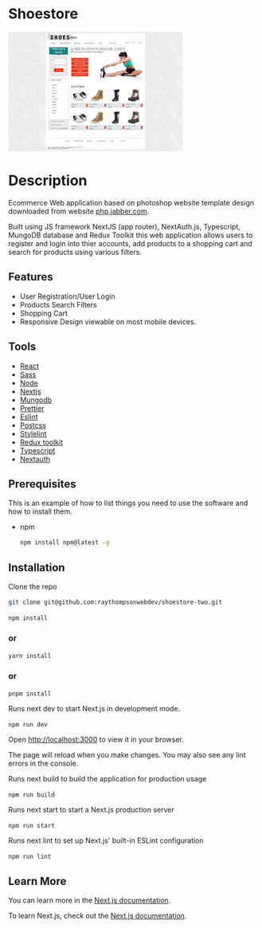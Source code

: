 # Shoestore

![shoestore](/www-shoestore-home-page-large.jpg)

# Description

Ecommerce Web application based on photoshop website template design downloaded from website [php.jabber.com](https://www.phpjabbers.com/).

Built using JS framework NextJS (app router), NextAuth.js, Typescript, MungoDB database and Redux Toolkit this web application allows users to register and login into thier accounts, add products to a shopping cart and search for products using various filters.

## Features

- User Registration/User Login
- Products Search Filters
- Shopping Cart
- Responsive Design viewable on most mobile devices.

## Tools

- [React](https://react.dev/)
- [Sass](https://sass-lang.com/)
- [Node](https://nodejs.org/en)
- [Nextjs](https://nextjs.org/learn/foundations/about-nextjs)
- [Mungodb](https://www.mongodb.com/)
- [Prettier](https://prettier.io/)
- [Eslint](https://eslint.org/)
- [Postcss](https://postcss.org/)
- [Stylelint](https://stylelint.io/)
- [Redux toolkit](https://redux-toolkit.js.org/)
- [Typescript](https://www.typescriptlang.org/)
- [Nextauth](https://next-auth.js.org/)

## Prerequisites

This is an example of how to list things you need to use the software and how to install them.

- npm
  ```sh
  npm install npm@latest -g
  ```

## Installation

Clone the repo

```sh
git clone git@github.com:raythompsonwebdev/shoestore-two.git
```

`npm install`

### or

`yarn install`

### or

`pnpm install`

Runs next dev to start Next.js in development mode.

`npm run dev`

Open [http://localhost:3000](http://localhost:3000) to view it in your browser.

The page will reload when you make changes. You may also see any lint errors in the console.

Runs next build to build the application for production usage

`npm run build`

Runs next start to start a Next.js production server

`npm run start`

Runs next lint to set up Next.js' built-in ESLint configuration

`npm run lint`

## Learn More

You can learn more in the [Next.js documentation](https://nextjs.org/docs/getting-started).

To learn Next.js, check out the [Next.js documentation](https://nextjs.org/).
